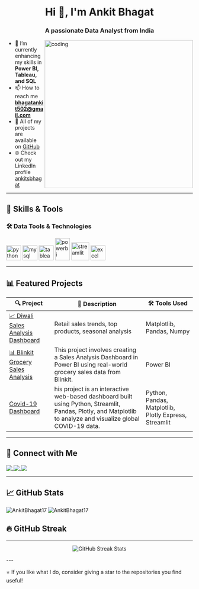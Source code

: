 <h1 align="center">Hi 👋, I'm Ankit Bhagat</h1>
<h3 align="center">A passionate Data Analyst from India</h3>
<img align="right" alt="coding" width="400" src="https://cdn.dribbble.com/users/1162077/screenshots/3848914/media/7ed7d5ca074b4ef0a7c9ee4e9f6d0de3.gif" />

- 🌱 I’m currently enhancing my skills in **Power BI, Tableau, and SQL**
- 📫 How to reach me **bhagatankit502@gmail.com**
- 💼 All of my projects are available on [GitHub](https://github.com/AnkitBhagat17)
- 🌐 Check out my LinkedIn profile [ankitsbhagat](https://linkedin.com/in/ankitsbhagat)

---

## 🧠 Skills & Tools

### 🛠️ Data Tools & Technologies
<p align="left">
  <img src="https://cdn.jsdelivr.net/gh/devicons/devicon/icons/python/python-original.svg" alt="python" width="40" height="40"/>
  <img src="https://cdn.jsdelivr.net/gh/devicons/devicon/icons/mysql/mysql-original-wordmark.svg" alt="mysql" width="40" height="40"/>
  <img src="https://img.icons8.com/color/48/000000/tableau-software.png" alt="tableau" width="40" height="40"/>
  <img src="https://img.icons8.com/color/48/power-bi.png" alt="powerbi" width="40" height="60"/>
  <img width="48" height="48" src="https://img.icons8.com/color/48/streamlit.png" alt="streamlit"/>
  <img src="https://cdn2.iconfinder.com/data/icons/metro-ui-icon-set/512/Excel_15.png" alt="excel" width="40" height="40"/>
</p>

---

## 📊 Featured Projects

| 🔍 Project | 🧾 Description | 🛠️ Tools Used |
|-----------|----------------|---------------|
| [📈 Diwali Sales Analysis Dashboard](https://github.com/ankit-bhagat17/Diwali-Sales-Analysis) | Retail sales trends, top products, seasonal analysis | Matplotlib, Pandas, Numpy |
| [📊 Blinkit Grocery Sales Analysis](https://github.com/ankit-bhagat17/Blinkit-Grocery-Sales-Analysisi) |  This project involves creating a Sales Analysis Dashboard in Power BI using real-world grocery sales data from Blinkit.| Power BI|
| [Covid-19 Dashboard ](https://covid-19-analysis-dashboard.streamlit.app) | his project is an interactive web-based dashboard built using Python, Streamlit, Pandas, Plotly, and Matplotlib to analyze and visualize global COVID-19 data.| Python, Pandas, Matplotlib, Plotly Express, Streamlit |

---

## 🔗 Connect with Me
<p align="left">
  <!-- LinkedIn -->
  <a href="https://linkedin.com/in/ankitsbhagat" target="blank">
    <img align="center" src="https://img.shields.io/badge/-LinkedIn-0077B5?style=for-the-badge&logo=linkedin&logoColor=white" />
  </a>

  <!-- Kaggle -->
  <a href="https://www.kaggle.com/ankitshridharbhagat " target="blank">
    <img align="center" src="https://img.shields.io/badge/-Kaggle-20BEFF?style=for-the-badge&logo=kaggle&logoColor=white" />
  </a>

  <!-- CodeChef -->
  <a href="https://www.codechef.com/users/ankit_170504" target="blank">
    <img align="center" src="https://img.shields.io/badge/-CodeChef-5B4638?style=for-the-badge&logo=codechef&logoColor=white" />
  </a>
</p>


---

## 📈 GitHub Stats

<p> <!-- Top Languages --> <img align="left" src="https://github-readme-stats.vercel.app/api/top-langs/?username=AnkitBhagat17&show_icons=true&locale=en&layout=compact&theme=github_dark" alt="AnkitBhagat17"/> </p> <p> <!-- GitHub Stats --> <img align="center" src="https://github-readme-stats.vercel.app/api?username=AnkitBhagat17&show_icons=true&locale=en&theme=github_dark" alt="AnkitBhagat17"/> </p>

## 🔥 GitHub Streak
---
<p align="center">
  <img src="https://github-readme-streak-stats-eight.vercel.app?user=AnkitBhagat17&theme=github-dark" alt="GitHub Streak Stats" />
</p>
---



⭐️ If you like what I do, consider giving a star to the repositories you find useful!
